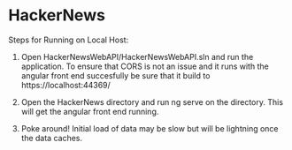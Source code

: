 # HackerNews

Steps for Running on Local Host:
1) Open HackerNewsWebAPI/HackerNewsWebAPI.sln and run the application. To ensure that CORS is not an issue and it runs with the angular front end succesfully be sure that
 it build to https://localhost:44369/

2) Open the HackerNews directory and run ng serve on the directory. This will get the angular front end running.
3) Poke around! Initial load of data may be slow but will be lightning once the data caches.
